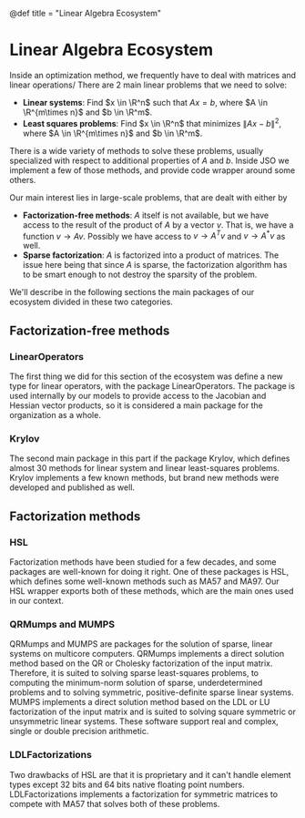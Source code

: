 @def title = "Linear Algebra Ecosystem"

# Linear Algebra Ecosystem

Inside an optimization method, we frequently have to deal with matrices and linear operations/
There are 2 main linear problems that we need to solve:

- **Linear systems**: Find $x \in \R^n$ such that $Ax = b$, where $A \in \R^{m\times n}$ and $b \in \R^m$.
- **Least squares problems**: Find $x \in \R^n$ that minimizes $\|Ax - b\|^2$, where $A \in \R^{m\times n}$ and $b \in \R^m$.

There is a wide variety of methods to solve these problems, usually specialized with respect to additional properties of $A$ and $b$.
Inside JSO we implement a few of those methods, and provide code wrapper around some others.

Our main interest lies in large-scale problems, that are dealt with either by

- **Factorization-free methods**: $A$ itself is not available, but we have access to the result of the product of $A$ by a vector $v$. That is, we have a function $v \to Av$. Possibly we have access to $v \to A^T v$ and $v \to A^*v$ as well.
- **Sparse factorization**: $A$ is factorized into a product of matrices. The issue here being that since $A$ is sparse, the factorization algorithm has to be smart enough to not destroy the sparsity of the problem.

We'll describe in the following sections the main packages of our ecosystem divided in these two categories.

## Factorization-free methods

### LinearOperators

The first thing we did for this section of the ecosystem was define a new type for linear operators, with the package LinearOperators.
The package is used internally by our models to provide access to the Jacobian and Hessian vector products, so it is considered a main package for the organization as a whole.

### Krylov

The second main package in this part if the package Krylov, which defines almost 30 methods for linear system and linear least-squares problems.
Krylov implements a few known methods, but brand new methods were developed and published as well.

## Factorization methods

### HSL

Factorization methods have been studied for a few decades, and some packages are well-known for doing it right.
One of these packages is HSL, which defines some well-known methods such as MA57 and MA97.
Our HSL wrapper exports both of these methods, which are the main ones used in our context.

### QRMumps and MUMPS

QRMumps and MUMPS are packages for the solution of sparse, linear systems on multicore computers.
QRMumps implements a direct solution method based on the QR or Cholesky factorization of the input matrix.
Therefore, it is suited to solving sparse least-squares problems, to computing the minimum-norm solution of sparse, underdetermined problems and to solving symmetric, positive-definite sparse linear systems.
MUMPS implements a direct solution method based on the LDL or LU factorization of the input matrix and is suited to solving square symmetric or unsymmetric linear systems.
These software support real and complex, single or double precision arithmetic.

### LDLFactorizations

Two drawbacks of HSL are that it is proprietary and it can't handle element types except 32 bits and 64 bits native floating point numbers.
LDLFactorizations implements a factorization for symmetric matrices to compete with MA57 that solves both of these problems.
